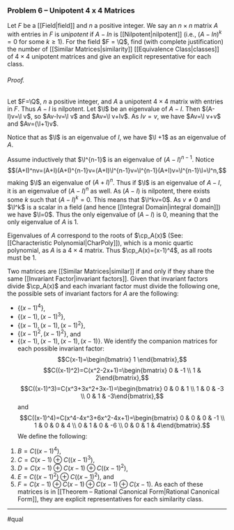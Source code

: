### Problem 6 – Unipotent 4 x 4 Matrices
Let $F$ be a [[Field|field]] and $n$ a positive integer. We say an $n\times n$ matrix $A$ with entries in $F$ is *unipotent* if $A-In$ is [[Nilpotent|nilpotent]] (i.e., $(A-In)^k = 0$ for some $k \geq 1$). For the field $F = \Q$, find (with complete justification) the number of [[Similar Matrices|similarity]] [[Equivalence Class|classes]] of $4\times 4$ unipotent matrices and give an explicit representative for each class.

###### *Proof*.
Let $F=\Q$, $n$ a positive integer, and $A$ a unipotent $4\times 4$ matrix with entries in $F$. Thus $A-I$ is nilpotent. Let $\l$ be an eigenvalue of $A-I$. Then $(A-I)v=\l v$, so $Av-Iv=\l v$ and $Av=\l v+Iv$. As $Iv=v$, we have $Av=\l v+v$ and $Av=(\l+1)v$. 

Notice that as $\l$ is an eigenvalue of $I$, we have $\l +1$ as an eigenvalue of $A$. 

Assume inductively that $\l^{n-1}$ is an eigenvalue of $(A-I)^{n-1}$. Notice $$(A+I)^nv=(A+I)(A+I)^{n-1}v=(A+I)\l^{n-1}v=\l^{n-1}(A+I)v=\l^{n-1}\l=\l^n,$$making $\l$ an eigenvalue of $(A+I)^n$. Thus if $\l$ is an eigenvalue of $A-I$, it is an eigenvalue of $(A-I)^n$ as well. As $(A-I)$ is nilpotent, there exists some $k$ such that $(A-I)^k=0$. This means that $\l^kv=0$. As $v\neq 0$ and $\l^k$ is a scalar in a field (and hence [[Integral Domain|integral domain]]) we have $\l=0$. Thus the only eigenvalue of $(A-I)$ is $0$, meaning that the only eigenvalue of $A$ is $1$. 

Eigenvalues of $A$ correspond to the roots of $\cp_A(x)$ (See: [[Characteristic Polynomial|CharPoly]]), which is a monic quartic polynomial, as $A$ is a $4\times 4$ matrix. Thus $\cp_A(x)=(x-1)^4$, as all roots must be $1$. 

Two matrices are [[Similar Matrices|similar]] if and only if they share the same [[Invariant Factor|invariant factors]]. Given that invariant factors divide $\cp_A(x)$ and each invariant factor must divide the following one, the possible sets of invariant factors for $A$ are the following:
- $\{(x-1)^4\}$,
- $\{(x-1),(x-1)^3\}$,
- $\{(x-1), (x-1), (x-1)^2\}$,
- $\{(x-1)^2, (x-1)^2\}$, and
- $\{(x-1), (x-1), (x-1), (x-1)\}$.
We identify the companion matrices for each possible invariant factor:
$$C(x-1)=\begin{bmatrix} 1 \end{bmatrix},$$$$C((x-1)^2)=C(x^2-2x+1)=\begin{bmatrix} 0 & -1 \\ 1 & 2\end{bmatrix},$$
$$C((x-1)^3)=C(x^3+3x^2+3x-1)=\begin{bmatrix} 0 & 0 & 1 \\ 1 & 0 & -3 \\ 0 & 1 & -3\end{bmatrix},$$ and 
$$C((x-1)^4)=C(x^4-4x^3+6x^2-4x+1)=\begin{bmatrix} 0 & 0 & 0 & -1 \\ 1 & 0 & 0 & 4 \\ 0 & 1 & 0 & -6 \\ 0 & 0 & 1 & 4\end{bmatrix}.$$
We define the following:
1. $B=C((x-1)^4)$, 
2. $C=C(x-1)\oplus C((x-1)^3)$, 
3. $D=C(x-1)\oplus C(x-1)\oplus C((x-1)^2)$, 
4. $E=C((x-1)^2)\oplus C((x-1)^2)$, and 
5. $F=C(x-1)\oplus C(x-1)\oplus C(x-1)\oplus C(x-1)$. 
As each of these matrices is in [[Theorem – Rational Canonical Form|Rational Canonical Form]], they are explicit representatives for each similarity class.
***
#qual